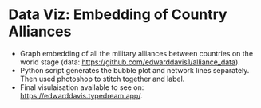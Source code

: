 # Data Viz: Embedding of Country Alliances

- Graph embedding of all the military alliances between countries on the world stage (data: https://github.com/edwarddavis1/alliance_data). 
- Python script generates the bubble plot and network lines separately. Then used photoshop to stitch together and label.
- Final visulaisation available to see on: https://edwarddavis.typedream.app/. 
